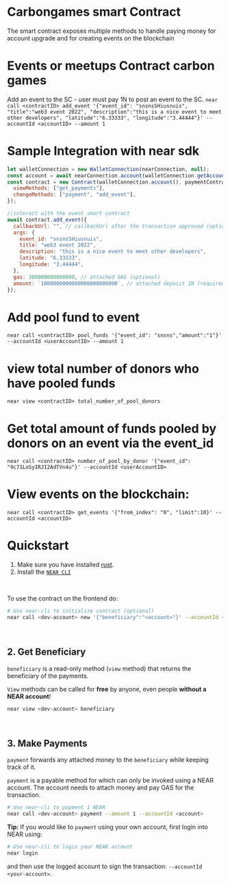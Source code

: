 # Carbongames smart Contract

The smart contract exposes multiple methods to handle paying money for account upgrade and for creating events on the blockchain
<br />

# Events or meetups Contract carbon games

Add an event to the SC - user must pay 1N to post an event to the SC.
`near call <contractID> add_event '{"event_id": "snsnsSHiusnuis", "title":"web3 event 2022", "description":"this is a nice event to meet other developers", "latitude":"6.33333", "longitude":"3.44444"}' --accountId <accountID> --amount 1`

# Sample Integration with near sdk

```js
let walletConnection = new WalletConnection(nearConnection, null);
const account = await nearConnection.account(walletConnection.getAccountId());
const contract = new Contract(walletConnection.account(), paymentContractName, {
  viewMethods: ["get_payments"],
  changeMethods: ["payment", "add_event"],
});

//interact with the event smart contract
await contract.add_event({
  callbackUrl: "", // callbackUrl after the transaction approved (optional)
  args: {
    event_id: "snsnsSHiusnuis",
    title: "web3 event 2022",
    description: "this is a nice event to meet other developers",
    latitude: "6.33333",
    longitude: "3.44444",
  },
  gas: 300000000000000, // attached GAS (optional)
  amount: `1000000000000000000000000`, // attached deposit 1N (required)
});
```

# Add pool fund to event

`near call <contractID> pool_funds '{"event_id": "snsns","amount":"1"}' --accountId <userAccountID> --amount 1`

# view total number of donors who have pooled funds

`near view <contractID> total_number_of_pool_donors`

# Get total amount of funds  pooled by donors on an event via the event_id

`
near call <contractID> number_of_pool_by_donor '{"event_id": "9c71LoSyIRJI2AdTVn4u"}' --accountId <userAccountID>
`

# View events on the blockchain:

`near call <contractID> get_events '{"from_index": "0", "limit":10}' --accountId <accountID>`

# Quickstart

1. Make sure you have installed [rust](https://rust.org/).
2. Install the [`NEAR CLI`](https://github.com/near/near-cli#setup)

<br />

To use the contract on the frontend do:

```bash
# Use near-cli to initialize contract (optional)
near call <dev-account> new '{"beneficiary":"<account>"}' --accountId <dev-account>
```

<br />

## 2. Get Beneficiary

`beneficiary` is a read-only method (`view` method) that returns the beneficiary of the payments.

`View` methods can be called for **free** by anyone, even people **without a NEAR account**!

```bash
near view <dev-account> beneficiary
```

<br />

## 3. Make Payments

`payment` forwards any attached money to the `beneficiary` while keeping track of it.

`payment` is a payable method for which can only be invoked using a NEAR account. The account needs to attach money and pay GAS for the transaction.

```bash
# Use near-cli to payment 1 NEAR
near call <dev-account> payment --amount 1 --accountId <account>
```

**Tip:** If you would like to `payment` using your own account, first login into NEAR using:

```bash
# Use near-cli to login your NEAR account
near login
```

and then use the logged account to sign the transaction: `--accountId <your-account>`.
